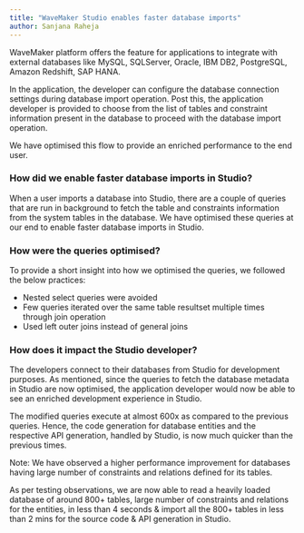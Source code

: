 ```yaml
---
title: "WaveMaker Studio enables faster database imports"
author: Sanjana Raheja
---
```


WaveMaker platform offers the feature for applications to integrate with external databases like MySQL, SQLServer, Oracle, IBM DB2, PostgreSQL, Amazon Redshift, SAP HANA.
 
In the application, the developer can configure the database connection settings during database import operation. Post this, the application developer is provided to choose from the list of tables and constraint information present in the database to proceed with the database import operation.

We have optimised this flow to provide an enriched performance to the end user. 

<!-- truncate -->


### How did we enable faster database imports in Studio?

When a user imports a database into Studio, there are a couple of queries that are run in background to fetch the table and constraints information from the system tables in the database. We have optimised these queries at our end to enable faster database imports in Studio.

### How were the queries optimised?

To provide a short insight into how we optimised the queries, we followed the below practices: 
* Nested select queries were avoided
* Few queries iterated over the same table resultset multiple times through join operation
* Used left outer joins instead of general joins


### How does it impact the Studio developer?

The developers connect to their databases from Studio for development purposes. 
As mentioned, since the queries to fetch the database metadata in Studio are now optimised, the application developer would now be able to see an enriched development experience in Studio.

The modified queries execute at almost 600x as compared to the previous queries. Hence, the code generation for database entities and the respective API generation, handled by Studio, is now much quicker than the previous times. 

Note: We have observed a higher performance improvement for databases having large number of constraints and relations defined for its tables. 

As per testing observations, we are now able to read a heavily loaded database of around 800+ tables, large number of constraints and relations for the entities, in less than 4 seconds & import all the 800+ tables in less than 2 mins for the source code & API generation in Studio.










